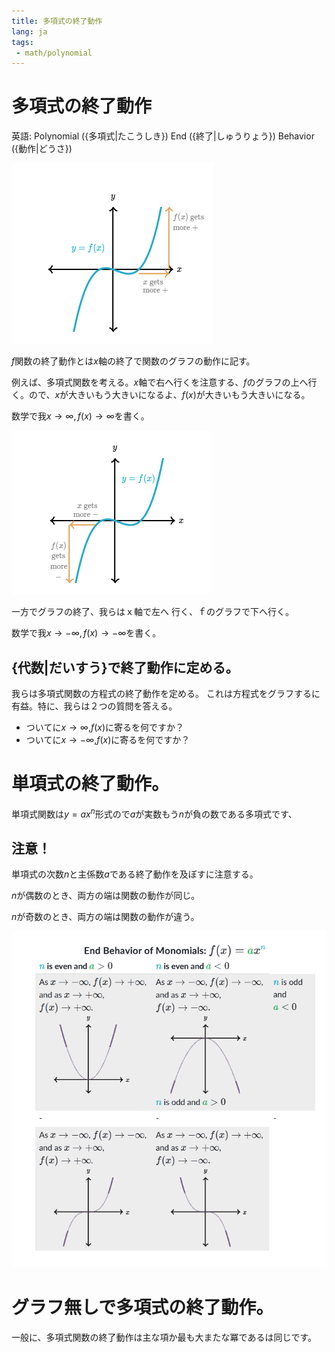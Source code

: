 ```yaml
---
title: 多項式の終了動作
lang: ja
tags:
 - math/polynomial
---
```

# 多項式の終了動作
英語: Polynomial ({多項式|たこうしき}) End ({終了|しゅうりょう}) Behavior ({動作|どうさ})

![多項式の終了動作-1.png](多項式の終了動作-1.png)

$f$関数の終了動作とは$x$軸の終了で関数のグラフの動作に記す。

例えば、多項式関数を考える。$x$軸で右へ行くを注意する、$f$のグラフの上へ行く。ので、$x$が大きいもう大きいになるよ、$f(x)$が大きいもう大きいになる。

数学で我$x\rightarrow\infty,f(x)\rightarrow\infty$を書く。

![多項式の終了動作-2.png](多項式の終了動作-2.png)

一方でグラフの終了、我らはｘ軸で左へ 行く、ｆのグラフで下へ行く。


数学で我$x\rightarrow-\infty,f(x)\rightarrow-\infty$を書く。

## {代数|だいすう}で終了動作に定める。
我らは多項式関数の方程式の終了動作を定める。
これは方程式をグラフするに有益。特に、我らは２つの質問を答える。
- ついてに$x\rightarrow\infty$,$f(x)$に寄るを何ですか？
- ついてに$x\rightarrow-\infty$,$f(x)$に寄るを何ですか？
# 単項式の終了動作。
単項式関数は$y=ax^n$形式ので$a$が実数もう$n$が負の数である多項式です、

## 注意！
単項式の次数$n$と主係数$a$である終了動作を及ぼすに注意する。

$n$が偶数のとき、両方の端は関数の動作が同じ。

$n$が奇数のとき、両方の端は関数の動作が違う。

![多項式の終了動作-3.png](多項式の終了動作-3.png)

# グラフ無しで多項式の終了動作。
一般に、多項式関数の終了動作は主な項か最も大またな冪であるは同じです。